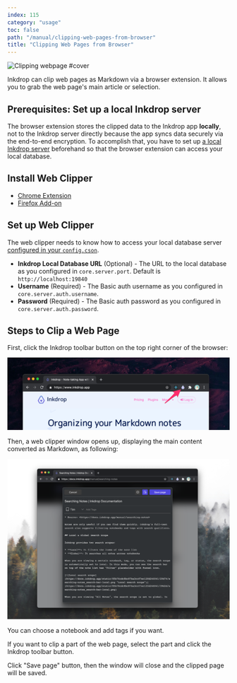 ```yaml
---
index: 115
category: "usage"
toc: false
path: "/manual/clipping-web-pages-from-browser"
title: "Clipping Web Pages from Browser"
---
```


![Clipping webpage #cover](/images/clipping-web-pages-from-browser.svg)

Inkdrop can clip web pages as Markdown via a browser extension.
It allows you to grab the web page's main article or selection.

## Prerequisites: Set up a local Inkdrop server

The browser extension stores the clipped data to the Inkdrop app **locally**, not to the Inkdrop server directly
because the app syncs data securely via the end-to-end encryption.
To accomplish that, you have to set up [a local Inkdrop server](/manual/accessing-the-local-database/#accessing-via-http-advanced) beforehand so that the browser extension can access your local database.

## Install Web Clipper

- [Chrome Extension](https://chrome.google.com/webstore/detail/inkdrop-web-clipper/foeipofmnkjhlbojckgiecdffbfnnofj)
- [Firefox Add-on](https://addons.mozilla.org/en-US/firefox/addon/inkdrop-web-clipper/)

## Set up Web Clipper

The web clipper needs to know how to access your local database server [configured in your `config.cson`](/manual/accessing-the-local-database/#accessing-via-http-advanced).

- **Inkdrop Local Database URL** (Optional) - The URL to the local database as you configured in `core.server.port`. Default is `http://localhost:19840`
- **Username** (Required) - The Basic auth username as you configured in `core.server.auth.username`.
- **Password** (Required) - The Basic auth password as you configured in `core.server.auth.password`.

## Steps to Clip a Web Page

First, click the Inkdrop toolbar button on the top right corner of the browser:

![Inkdrop extension toolbar button](./clipping-web-pages-from-browser_toolbar.png)

Then, a web clipper window opens up, displaying the main content converted as Markdown, as following:

![Inkdrop Web Clipper window](./clipping-web-pages-from-browser_window.png)

You can choose a notebook and add tags if you want.

If you want to clip a part of the web page, select the part and click the Inkdrop toolbar button.

Click "Save page" button, then the window will close and the clipped page will be saved.
